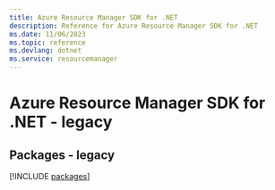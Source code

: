 ```yaml
---
title: Azure Resource Manager SDK for .NET
description: Reference for Azure Resource Manager SDK for .NET
ms.date: 11/06/2023
ms.topic: reference
ms.devlang: dotnet
ms.service: resourcemanager
---
```

# Azure Resource Manager SDK for .NET - legacy
## Packages - legacy
[!INCLUDE [packages](resource-manager-index.md)]